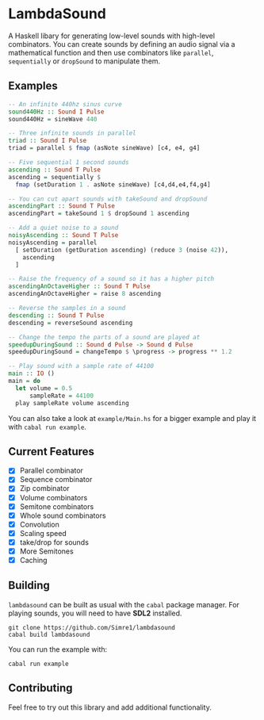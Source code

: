 # LambdaSound

A Haskell libary for generating low-level sounds with high-level combinators.
You can create sounds by defining an audio signal via a mathematical function and
then use combinators like `parallel`, `sequentially` or `dropSound` to manipulate them.

## Examples

```haskell
-- An infinite 440hz sinus curve
sound440Hz :: Sound I Pulse
sound440Hz = sineWave 440 

-- Three infinite sounds in parallel
triad :: Sound I Pulse
triad = parallel $ fmap (asNote sineWave) [c4, e4, g4]

-- Five sequential 1 second sounds 
ascending :: Sound T Pulse
ascending = sequentially $
  fmap (setDuration 1 . asNote sineWave) [c4,d4,e4,f4,g4]

-- You can cut apart sounds with takeSound and dropSound
ascendingPart :: Sound T Pulse
ascendingPart = takeSound 1 $ dropSound 1 ascending

-- Add a quiet noise to a sound
noisyAscending :: Sound T Pulse
noisyAscending = parallel
  [ setDuration (getDuration ascending) (reduce 3 (noise 42)),
    ascending
  ]

-- Raise the frequency of a sound so it has a higher pitch
ascendingAnOctaveHigher :: Sound T Pulse
ascendingAnOctaveHigher = raise 8 ascending 

-- Reverse the samples in a sound
descending :: Sound T Pulse
descending = reverseSound ascending

-- Change the tempo the parts of a sound are played at
speedupDuringSound :: Sound d Pulse -> Sound d Pulse
speedupDuringSound = changeTempo $ \progress -> progress ** 1.2

-- Play sound with a sample rate of 44100
main :: IO ()
main = do
  let volume = 0.5
      sampleRate = 44100
  play sampleRate volume ascending
```

You can also take a look at `example/Main.hs` for a bigger example and play it with `cabal run example`.

## Current Features

- [x] Parallel combinator
- [x] Sequence combinator
- [x] Zip combinator
- [x] Volume combinators
- [x] Semitone combinators
- [x] Whole sound combinators
- [x] Convolution
- [x] Scaling speed
- [x] take/drop for sounds
- [x] More Semitones
- [x] Caching

## Building

`lambdasound` can be built as usual with the `cabal` package manager. For playing sounds, you will need to have **SDL2** installed.

```
git clone https://github.com/Simre1/lambdasound
cabal build lambdasound
```

You can run the example with:
```
cabal run example
```

## Contributing

Feel free to try out this library and add additional functionality.